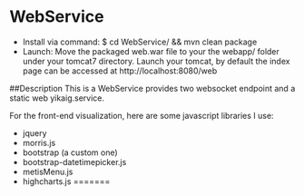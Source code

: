 WebService
======
- Install via command: $ cd WebService/ && mvn clean package
- Launch: Move the packaged web.war file to your the webapp/ folder under your tomcat7 directory. Launch your tomcat, by default the index page can be accessed at http://localhost:8080/web
 
##Description
This is a WebService provides two websocket endpoint and a static web yikaig.service.

For the front-end visualization, here are some javascript libraries I use:
- jquery
- morris.js
- bootstrap (a custom one)
- bootstrap-datetimepicker.js
- metisMenu.js
- highcharts.js
=======
